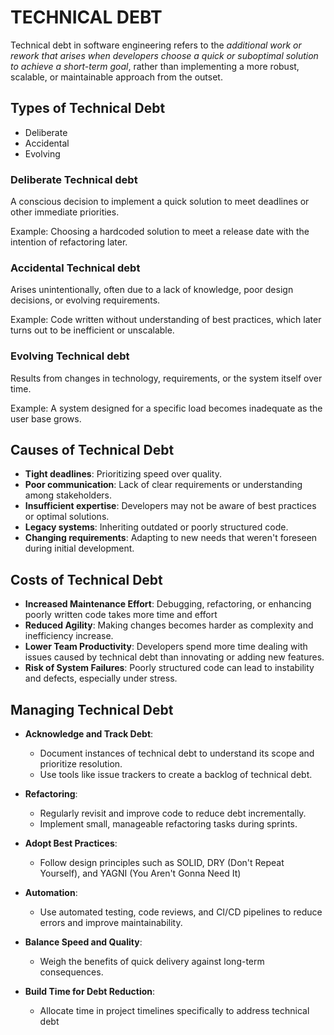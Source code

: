 # TECHNICAL DEBT
Technical debt in software engineering refers to the *additional work or rework that arises when developers choose a quick or suboptimal solution to achieve a short-term goal*, rather than implementing a more robust, scalable, or maintainable approach from the outset.

## Types of Technical Debt
- Deliberate
- Accidental
- Evolving

### Deliberate Technical debt
A conscious decision to implement a quick solution to meet deadlines or other immediate priorities.

Example: Choosing a hardcoded solution to meet a release date with the intention of refactoring later.

### Accidental Technical debt
Arises unintentionally, often due to a lack of knowledge, poor design decisions, or evolving requirements.

Example: Code written without understanding of best practices, which later turns out to be inefficient or unscalable.

### Evolving Technical debt
Results from changes in technology, requirements, or the system itself over time.

Example: A system designed for a specific load becomes inadequate as the user base grows.


## Causes of Technical Debt
- **Tight deadlines**: Prioritizing speed over quality.
- **Poor communication**: Lack of clear requirements or understanding among stakeholders.
- **Insufficient expertise**: Developers may not be aware of best practices or optimal solutions.
- **Legacy systems**: Inheriting outdated or poorly structured code.
- **Changing requirements**: Adapting to new needs that weren't foreseen during initial development.

## Costs of Technical Debt
- **Increased Maintenance Effort**: Debugging, refactoring, or enhancing poorly written code takes more time and effort
- **Reduced Agility**:‌ Making changes becomes harder as complexity and inefficiency increase.
- **Lower Team Productivity**: Developers spend more time dealing with issues caused by technical debt than innovating or adding new features.
- **Risk of System Failures**: Poorly structured code can lead to instability and defects, especially under stress.

## Managing Technical Debt
- **Acknowledge and Track Debt**: 
  - Document instances of technical debt to understand its scope and prioritize resolution.
  - Use tools like issue trackers to create a backlog of technical debt.

- **Refactoring**:
  - Regularly revisit and improve code to reduce debt incrementally.
  - Implement small, manageable refactoring tasks during sprints.

- **Adopt Best Practices**:
  - Follow design principles such as SOLID, DRY (Don't Repeat Yourself), and YAGNI (You Aren't Gonna Need It)

- **Automation**:
  - Use automated testing, code reviews, and CI/CD pipelines to reduce errors and improve maintainability.

- **Balance Speed and Quality**:
  - Weigh the benefits of quick delivery against long-term consequences.

- **Build Time for Debt Reduction**:
  - Allocate time in project timelines specifically to address technical debt


